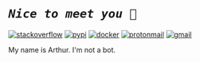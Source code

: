 
# ***`Nice to meet you 🤝`***

[![stackoverflow](https://img.shields.io/badge/Stack_Overflow-FE7A16?style=for-the-badge&logo=stack-overflow&logoColor=white)](https://stackoverflow.com/users/11669428/arthurhd)
[![pypi](https://img.shields.io/badge/pypi-3775A9?style=for-the-badge&logo=pypi&logoColor=white)](https://pypi.org/user/arthuRHD/)
[![docker](https://img.shields.io/badge/Docker-2CA5E0?style=for-the-badge&logo=docker&logoColor=white)](https://hub.docker.com/u/arichard76)
[![protonmail](https://img.shields.io/badge/ProtonMail-8B89CC?style=for-the-badge&logo=protonmail&logoColor=white)](mailto:arthur.richard@protonmail.com)
[![gmail](https://img.shields.io/badge/Gmail-D14836?style=for-the-badge&logo=gmail&logoColor=white)](mailto:arthur.richard2299@gmail.com)

My name is Arthur. I'm not a bot.
